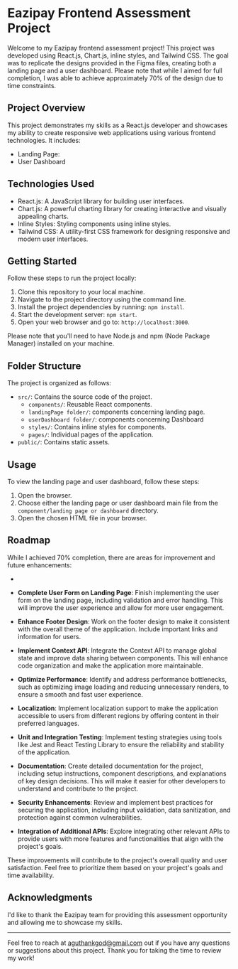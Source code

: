 # Eazipay Frontend Assessment Project

Welcome to my Eazipay frontend assessment project! This project was developed using React.js, Chart.js, inline styles, and Tailwind CSS. The goal was to replicate the designs provided in the Figma files, creating both a landing page and a user dashboard. Please note that while I aimed for full completion, I was able to achieve approximately 70% of the design due to time constraints.

## Project Overview

This project demonstrates my skills as a React.js developer and showcases my ability to create responsive web applications using various frontend technologies. It includes:

- Landing Page: 
- User Dashboard

## Technologies Used

- React.js: A JavaScript library for building user interfaces.
- Chart.js: A powerful charting library for creating interactive and visually appealing charts.
- Inline Styles: Styling components using inline styles.
- Tailwind CSS: A utility-first CSS framework for designing responsive and modern user interfaces.

## Getting Started

Follow these steps to run the project locally:

1. Clone this repository to your local machine.
2. Navigate to the project directory using the command line.
3. Install the project dependencies by running: `npm install`.
4. Start the development server: `npm start`.
5. Open your web browser and go to: `http://localhost:3000`.

Please note that you'll need to have Node.js and npm (Node Package Manager) installed on your machine.

## Folder Structure

The project is organized as follows:

- `src/`: Contains the source code of the project.
  - `components/`: Reusable React components.
  - `landingPage folder/`: components concerning landing page.
  - `userDashboard folder/`: components concerning Dashboard
  - `styles/`: Contains inline styles for components.
  - `pages/`: Individual pages of the application.
- `public/`: Contains static assets.

## Usage

To view the landing page and user dashboard, follow these steps:

1. Open the browser.
2. Choose either the landing page or user dashboard main file from the `component/landing page or dashboard` directory.
3. Open the chosen HTML file in your browser.

## Roadmap

While I achieved 70% completion, there are areas for improvement and future enhancements:

-

- **Complete User Form on Landing Page**: Finish implementing the user form on the landing page, including validation and error handling. This will improve the user experience and allow for more user engagement.

- **Enhance Footer Design**: Work on the footer design to make it consistent with the overall theme of the application. Include important links and information for users.

- **Implement Context API**: Integrate the Context API to manage global state and improve data sharing between components. This will enhance code organization and make the application more maintainable.



- **Optimize Performance**: Identify and address performance bottlenecks, such as optimizing image loading and reducing unnecessary renders, to ensure a smooth and fast user experience.

- **Localization**: Implement localization support to make the application accessible to users from different regions by offering content in their preferred languages.

- **Unit and Integration Testing**: Implement testing strategies using tools like Jest and React Testing Library to ensure the reliability and stability of the application.

- **Documentation**: Create detailed documentation for the project, including setup instructions, component descriptions, and explanations of key design decisions. This will make it easier for other developers to understand and contribute to the project.

- **Security Enhancements**: Review and implement best practices for securing the application, including input validation, data sanitization, and protection against common vulnerabilities.

- **Integration of Additional APIs**: Explore integrating other relevant APIs to provide users with more features and functionalities that align with the project's goals.

These improvements will contribute to the project's overall quality and user satisfaction. Feel free to prioritize them based on your project's goals and time availability.


## Acknowledgments

I'd like to thank the Eazipay team for providing this assessment opportunity and allowing me to showcase my skills.

---

Feel free to reach at aguthankgod@gmail.com out if you have any questions or suggestions about this project. Thank you for taking the time to review my work!
